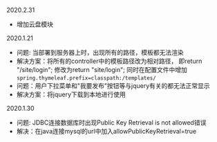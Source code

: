 2020.2.31
- 增加云盘模块

2020.1.21
- 问题: 当部署到服务器上时，出现所有的路径，模板都无法渲染 
- 解决方案：将所有的controller中的模板路径改为相对路径，
  即return "/site/login"; 修改为return "site/login"; 同时在配置文件中增加`spring.thymeleaf.prefix=classpath:/templates/`
- 问题：用户下拉菜单和"我要发布"按钮等与jquery有关的都无法正常显示
- 解决方案：将jquery下载到本地进行使用

2020.1.30
- 问题: JDBC连接数据库时出现Public Key Retrieval is not allowed错误
- 解决：在java连接mysql的url中加入allowPublicKeyRetrieval=true
